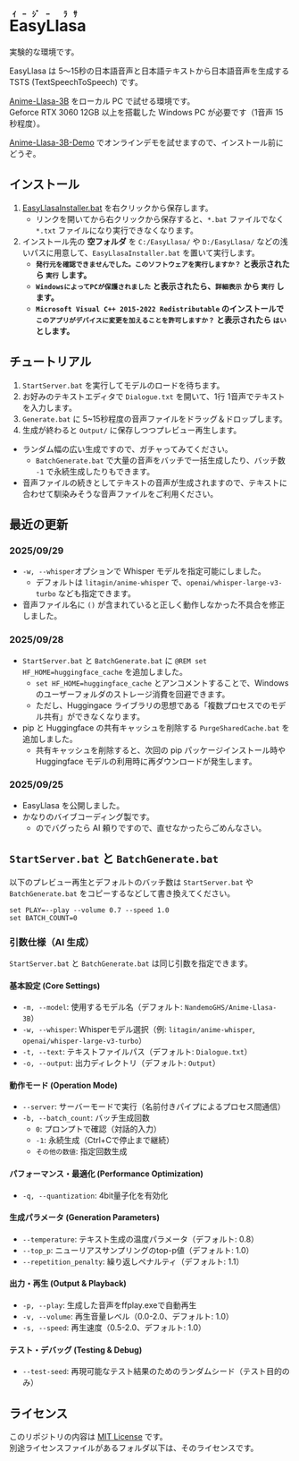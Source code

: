 ﻿# <ruby>EasyLlasa<rt>ｲｰｼﾞｰ ﾗｻ</rt></ruby>

実験的な環境です。

EasyLlasa は 5～15秒の日本語音声と日本語テキストから日本語音声を生成する TSTS (TextSpeechToSpeech) です。

[Anime-Llasa-3B](https://huggingface.co/NandemoGHS/Anime-Llasa-3B) をローカル PC で試せる環境です。  
Geforce RTX 3060 12GB 以上を搭載した Windows PC が必要です（1音声 15秒程度）。

[Anime-Llasa-3B-Demo](https://huggingface.co/spaces/OmniAICreator/Anime-Llasa-3B-Demo) でオンラインデモを試せますので、インストール前にどうぞ。

## インストール

1. [EasyLlasaInstaller.bat](https://github.com/Zuntan03/EasyLlasa/raw/main/EasyLlasa/EasyLlasaInstaller.bat?ver=0) を右クリックから保存します。
	- リンクを開いてから右クリックから保存すると、`*.bat` ファイルでなく `*.txt` ファイルになり実行できなくなります。
2. インストール先の **空フォルダ** を `C:/EasyLlasa/` や `D:/EasyLlasa/` などの浅いパスに用意して、`EasyLlasaInstaller.bat` を置いて実行します。
	- **`発行元を確認できませんでした。このソフトウェアを実行しますか？` と表示されたら `実行` します。**
	- **`WindowsによってPCが保護されました` と表示されたら、`詳細表示` から `実行` します。**
	- **`Microsoft Visual C++ 2015-2022 Redistributable` のインストールで `このアプリがデバイスに変更を加えることを許可しますか？` と表示されたら `はい` とします。**

## チュートリアル

1. `StartServer.bat` を実行してモデルのロードを待ちます。
2. お好みのテキストエディタで `Dialogue.txt` を開いて、1行 1音声でテキストを入力します。
3. `Generate.bat` に 5~15秒程度の音声ファイルをドラッグ＆ドロップします。
4. 生成が終わると `Output/` に保存しつつプレビュー再生します。

- ランダム幅の広い生成ですので、ガチャってみてください。
	- `BatchGenerate.bat` で大量の音声をバッチで一括生成したり、バッチ数 `-1` で永続生成したりもできます。
- 音声ファイルの続きとしてテキストの音声が生成されますので、テキストに合わせて馴染みそうな音声ファイルをご利用ください。

## 最近の更新

### 2025/09/29

- `-w, --whisper`オプションで Whisper モデルを指定可能にしました。
	- デフォルトは `litagin/anime-whisper` で、`openai/whisper-large-v3-turbo` なども指定できます。
- 音声ファイル名に `()` が含まれていると正しく動作しなかった不具合を修正しました。

### 2025/09/28

- `StartServer.bat` と `BatchGenerate.bat` に `@REM set HF_HOME=huggingface_cache` を追加しました。
	- `set HF_HOME=huggingface_cache` とアンコメントすることで、Windows のユーザーフォルダのストレージ消費を回避できます。
	- ただし、Huggingace ライブラリの思想である「複数プロセスでのモデル共有」ができなくなります。
- pip と Huggingface の共有キャッシュを削除する `PurgeSharedCache.bat` を追加しました。
	- 共有キャッシュを削除すると、次回の pip パッケージインストール時や Huggingface モデルの利用時に再ダウンロードが発生します。

### 2025/09/25

- EasyLlasa を公開しました。
- かなりのバイブコーディング製です。
	- のでバグったら AI 頼りですので、直せなかったらごめんなさい。

## `StartServer.bat` と `BatchGenerate.bat`

以下のプレビュー再生とデフォルトのバッチ数は `StartServer.bat` や `BatchGenerate.bat` をコピーするなどして書き換えてください。

```
set PLAY=--play --volume 0.7 --speed 1.0
set BATCH_COUNT=0
```

### 引数仕様（AI 生成）

`StartServer.bat` と `BatchGenerate.bat` は同じ引数を指定できます。

#### 基本設定 (Core Settings)
- `-m, --model`: 使用するモデル名（デフォルト: `NandemoGHS/Anime-Llasa-3B`）
- `-w, --whisper`: Whisperモデル選択（例: `litagin/anime-whisper`, `openai/whisper-large-v3-turbo`）
- `-t, --text`: テキストファイルパス（デフォルト: `Dialogue.txt`）
- `-o, --output`: 出力ディレクトリ（デフォルト: `Output`）

#### 動作モード (Operation Mode)
- `--server`: サーバーモードで実行（名前付きパイプによるプロセス間通信）
- `-b, --batch_count`: バッチ生成回数
  - `0`: プロンプトで確認（対話的入力）
  - `-1`: 永続生成（Ctrl+Cで停止まで継続）
  - `その他の数値`: 指定回数生成

#### パフォーマンス・最適化 (Performance Optimization)
- `-q, --quantization`: 4bit量子化を有効化

#### 生成パラメータ (Generation Parameters)
- `--temperature`: テキスト生成の温度パラメータ（デフォルト: 0.8）
- `--top_p`: ニューリアスサンプリングのtop-p値（デフォルト: 1.0）
- `--repetition_penalty`: 繰り返しペナルティ（デフォルト: 1.1）

#### 出力・再生 (Output & Playback)
- `-p, --play`: 生成した音声をffplay.exeで自動再生
- `-v, --volume`: 再生音量レベル（0.0-2.0、デフォルト: 1.0）
- `-s, --speed`: 再生速度（0.5-2.0、デフォルト: 1.0）

#### テスト・デバッグ (Testing & Debug)
- `--test-seed`: 再現可能なテスト結果のためのランダムシード（テスト目的のみ）

## ライセンス

このリポジトリの内容は [MIT License](./LICENSE.txt) です。  
別途ライセンスファイルがあるフォルダ以下は、そのライセンスです。
